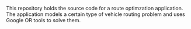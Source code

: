 This repository holds the source code for a route optimzation application. The application models a certain type of vehicle routing problem and uses Google OR tools to solve them. 
